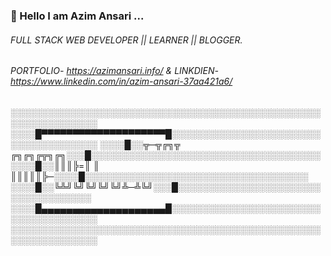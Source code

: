 ### 👋 Hello I am Azim Ansari ...
###### FULL STACK WEB DEVELOPER || LEARNER || BLOGGER.
###### PORTFOLIO- https://azimansari.info/                  &                  LINKDIEN- https://www.linkedin.com/in/azim-ansari-37aa421a6/

░░░░░░░░░░░░░░░░░░░░░░░░░░░░░░░░░░░░░░░░░░░░░░░░░░░░░░░░░░░░░░░░ 
░░░░█▀▀▀▀▀▀▀▀▀▀▀▀▀▀▀▀▀▀▀▀█░░░░░░░░░░░░░░░░░░░░░░░░░░░░░░░░░░░░░░ 
░░░░█░░╦─╦╔╗╦ ╔╗╔╗╔╦╗╔╗░░░█░░░░░░░░░░░░░░░░░░░░░░░░░░░░░░░░░░░░░ 
░░░░█░░║║║╠=║ ║ ║║║║║╠─░░░░█░░░░░░░░░░░░░░░░░░░░░░░░░░░░░░░░░░░░ 
░░░░█░░╚╩╝╚╝╚╝╚╝╚╝╩─╩╚╝░░░█░░░░░░░░░░░░░░░░░░░░░░░░░░░░░░░░░░░░ 
░░░░█▄▄▄▄▄▄▄▄▄▄▄▄▄▄▄▄▄▄▄▄█░░░░░░░░░░░░░░░░░░░░░░░░░░░░░░░░░░░░░░ 
░░░░░░░░░░░░░░░░░░░░░░░░░░░░░░░░░░░░░░░░░░░░░░░░░░░░░░░░░░░░░░░░ 
<!--
**azim-ansari-au9/azim-ansari-au9** is a ✨ _special_ ✨ repository because its `README.md` (this file) appears on your GitHub profile.

Here are some ideas to get you started:

- 🔭 I’m currently working on ...
- 🌱 I’m currently learning ...
- 👯 I’m looking to collaborate on ...
- 🤔 I’m looking for help with ...
- 💬 Ask me about ...
- 📫 How to reach me: ...
- 😄 Pronouns: ...
- ⚡ Fun fact: ...
-->
